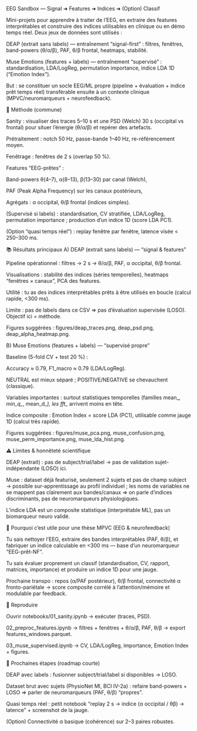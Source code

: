 EEG Sandbox — Signal ➜ Features ➜ Indices ➜ (Option) Classif

Mini-projets pour apprendre à traiter de l’EEG, en extraire des features interprétables et construire des indices utilisables en clinique ou en démo temps réel. Deux jeux de données sont utilisés :

DEAP (extrait sans labels) — entraînement “signal-first” : filtres, fenêtres, band-powers (θ/α/β), PAF, θ/β frontal, heatmaps, stabilité.

Muse Emotions (features + labels) — entraînement “supervisé” : standardisation, LDA/LogReg, permutation importance, indice LDA 1D (“Emotion Index”).

But : se constituer un socle EEG/ML propre (pipeline + évaluation + indice prêt temps réel) transférable ensuite à un contexte clinique (MPVC/neuromarqueurs + neurofeedback).

🔎 Méthode (commune)

Sanity : visualiser des traces 5–10 s et une PSD (Welch) 30 s (occipital vs frontal) pour situer l’énergie (θ/α/β) et repérer des artefacts.

Prétraitement : notch 50 Hz, passe-bande 1–40 Hz, re-référencement moyen.

Fenêtrage : fenêtres de 2 s (overlap 50 %).

Features “EEG-prêtes” :

Band-powers θ(4–7), α(8–13), β(13–30) par canal (Welch),

PAF (Peak Alpha Frequency) sur les canaux postérieurs,

Agrégats : α occipital, θ/β frontal (indices simples).

(Supervisé si labels) : standardisation, CV stratifiée, LDA/LogReg,
permutation importance ; production d’un indice 1D (score LDA PC1).

(Option “quasi temps réel”) : replay fenêtre par fenêtre, latence visée < 250–300 ms.

📚 Résultats principaux
A) DEAP (extrait sans labels) — “signal & features”

Pipeline opérationnel : filtres → 2 s → θ/α/β, PAF, α occipital, θ/β frontal.

Visualisations : stabilité des indices (séries temporelles), heatmaps “fenêtres × canaux”, PCA des features.

Utilité : tu as des indices interprétables prêts à être utilisés en boucle (calcul rapide, <300 ms).

Limite : pas de labels dans ce CSV ⇒ pas d’évaluation supervisée (LOSO). Objectif ici = méthode.

Figures suggérées : figures/deap_traces.png, deap_psd.png, deap_alpha_heatmap.png.

B) Muse Emotions (features + labels) — “supervisé propre”

Baseline (5-fold CV + test 20 %) :

Accuracy ≈ 0.79, F1_macro ≈ 0.79 (LDA/LogReg).

NEUTRAL est mieux séparé ; POSITIVE/NEGATIVE se chevauchent (classique).

Variables importantes : surtout statistiques temporelles (familles mean_*, min_q_*, mean_d_*), les fft_* arrivent moins en tête.

Indice composite : Emotion Index = score LDA (PC1), utilisable comme jauge 1D (calcul très rapide).

Figures suggérées : figures/muse_pca.png, muse_confusion.png, muse_perm_importance.png, muse_lda_hist.png.

⚠️ Limites & honnêteté scientifique

DEAP (extrait) : pas de subject/trial/label → pas de validation sujet-indépendante (LOSO) ici.

Muse : dataset déjà featurisé, seulement 2 sujets et pas de champ subject → possible sur-apprentissage au profil individuel ; les noms de variables ne se mappent pas clairement aux bandes/canaux ⇒ on parle d’indices discriminants, pas de neuromarqueurs physiologiques.

L’indice LDA est un composite statistique (interprétable ML), pas un biomarqueur neuro validé.

🧠 Pourquoi c’est utile pour une thèse MPVC (EEG & neurofeedback)

Tu sais nettoyer l’EEG, extraire des bandes interprétables (PAF, θ/β), et fabriquer un indice calculable en <300 ms — base d’un neuromarqueur “EEG-prêt-NF”.

Tu sais évaluer proprement un classif (standardisation, CV, rapport, matrices, importance) et produire un indice 1D pour une jauge.

Prochaine transpo : repos (α/PAF postérieur), θ/β frontal, connectivité α fronto-pariétale → score composite corrélé à l’attention/mémoire et modulable par feedback.

🔁 Reproduire

Ouvrir notebooks/01_sanity.ipynb → exécuter (traces, PSD).

02_preproc_features.ipynb → filtres + fenêtres + θ/α/β, PAF, θ/β → export features_windows.parquet.

03_muse_supervised.ipynb → CV, LDA/LogReg, importance, Emotion Index + figures.

🧭 Prochaines étapes (roadmap courte)

DEAP avec labels : fusionner subject/trial/label si disponibles → LOSO.

Dataset brut avec sujets (PhysioNet MI, BCI IV-2a) : refaire band-powers + LOSO ⇒ parler de neuromarqueurs (PAF, θ/β) “propres”.

Quasi temps réel : petit notebook “replay 2 s → indice (α occipital / θβ) → latence” + screenshot de la jauge.

(Option) Connectivité α basique (cohérence) sur 2–3 paires robustes.